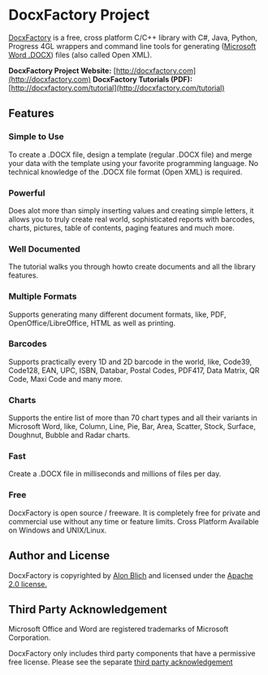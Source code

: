 DocxFactory Project
===================

[DocxFactory](http://docxfactory.com) is a free, cross platform C/C++ library with C#, Java, Python, Progress 4GL wrappers
and command line tools for generating ([Microsoft Word .DOCX](https://de.wikipedia.org/wiki/Office_Open_XML)) files (also called Open XML).

**DocxFactory Project Website:** [http://docxfactory.com](http://docxfactory.com)
**DocxFactory Tutorials (PDF):** [http://docxfactory.com/tutorial](http://docxfactory.com/tutorial)


Features
--------

### Simple to Use

To create a .DOCX file, design a template (regular .DOCX file) and merge your data with the template
using your favorite programming language. No technical knowledge of the .DOCX file format (Open XML) is required.

### Powerful

Does alot more than simply inserting values and creating simple letters, it allows you to truly create real world,
sophisticated reports with barcodes, charts, pictures, table of contents, paging features and much more.

### Well Documented

The tutorial walks you through howto create documents and all the library features.

### Multiple Formats

Supports generating many different document formats, like, PDF, OpenOffice/LibreOffice, HTML as well as printing.

### Barcodes

Supports practically every 1D and 2D barcode in the world, like, Code39, Code128, EAN, UPC, ISBN, Databar, Postal Codes,
PDF417, Data Matrix, QR Code, Maxi Code and many more.

### Charts

Supports the entire list of more than 70 chart types and all their variants in Microsoft Word, like, Column, Line, Pie,
Bar, Area, Scatter, Stock, Surface, Doughnut, Bubble and Radar charts.

### Fast

Create a .DOCX file in milliseconds and millions of files per day.

### Free

DocxFactory is open source / freeware.  It is completely free for private and commercial use without any time or feature limits.
Cross Platform 	Available on Windows and UNIX/Linux.


Author and License
------------------

DocxFactory is copyrighted by [Alon Blich](mailto:alonb@docxfactory.com) and licensed under the
[Apache 2.0 license.](https://www.apache.org/licenses/LICENSE-2.0)


Third Party Acknowledgement
---------------------------

Microsoft Office and Word are registered trademarks of Microsoft Corporation.

DocxFactory only includes third party components that have a permissive free license.
Please see the separate [third party acknowledgement](https://github.com/docxfactory/docxfactory/blob/master/third-party-acknowlegement.md)
